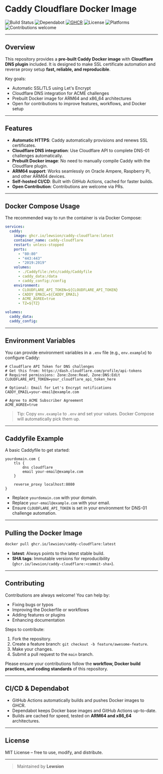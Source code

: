 # Caddy Cloudflare Docker Image

![Build Status](https://github.com/Lewsion/caddy-cloudflare/actions/workflows/build-and-push.yml/badge.svg)
![Dependabot](https://img.shields.io/badge/dependabot-enabled-brightgreen?logo=dependabot)
[![GHCR](https://img.shields.io/badge/GHCR-caddy--cloudflare-blue?logo=github)](https://ghcr.io/lewsion/caddy-cloudflare)
![License](https://img.shields.io/github/license/Lewsion/caddy-cloudflare?logo=open-source-initiative)
![Platforms](https://img.shields.io/badge/platforms-amd64%20%7C%20arm64-blue?logo=linux)
![Contributions welcome](https://img.shields.io/badge/contributions-welcome-orange?logo=github)


---

## Overview

This repository provides a **pre-built Caddy Docker image** with **Cloudflare DNS plugin** included. It is designed to make SSL certificate automation and reverse proxy setup **fast, reliable, and reproducible**.

Key goals:

- Automatic SSL/TLS using Let's Encrypt
- Cloudflare DNS integration for ACME challenges
- Prebuilt Docker image for ARM64 and x86_64 architectures
- Open for contributions to improve features, workflows, and Docker setup

---

## Features

- **Automatic HTTPS**: Caddy automatically provisions and renews SSL certificates.
- **Cloudflare DNS integration**: Use Cloudflare API to complete DNS-01 challenges automatically.
- **Prebuilt Docker image**: No need to manually compile Caddy with the Cloudflare plugin.
- **ARM64 support**: Works seamlessly on Oracle Ampere, Raspberry Pi, and other ARM64 devices.
- **Self-hosted CI/CD**: Built with GitHub Actions, cached for faster builds.
- **Open Contribution**: Contributions are welcome via PRs.

---

## Docker Compose Usage

The recommended way to run the container is via Docker Compose:

```yaml
services:
  caddy:
    image: ghcr.io/lewsion/caddy-cloudflare:latest
    container_name: caddy-cloudflare
    restart: unless-stopped
    ports:
      - "80:80"
      - "443:443"
      - "2019:2019"
    volumes:
      - ./Caddyfile:/etc/caddy/Caddyfile
      - caddy_data:/data
      - caddy_config:/config
    environment:
      - CLOUDFLARE_API_TOKEN=${CLOUDFLARE_API_TOKEN}
      - CADDY_EMAIL=${CADDY_EMAIL}
      - ACME_AGREE=true
      - TZ=${TZ}

volumes:
  caddy_data:
  caddy_config:
````

---

## Environment Variables

You can provide environment variables in a `.env` file (e.g., `env.example`) to configure Caddy:

```env
# Cloudflare API Token for DNS challenges
# Get this from: https://dash.cloudflare.com/profile/api-tokens
# Required permissions: Zone:Zone:Read, Zone:DNS:Edit
CLOUDFLARE_API_TOKEN=your_cloudflare_api_token_here

# Optional: Email for Let's Encrypt notifications
CADDY_EMAIL=your-email@example.com

# Agree to ACME Subscriber Agreement
ACME_AGREE=true
```

> Tip: Copy `env.example` to `.env` and set your values. Docker Compose will automatically pick them up.

---

## Caddyfile Example

A basic Caddyfile to get started:

```text
yourdomain.com {
    tls {
        dns cloudflare
        email your-email@example.com
    }

    reverse_proxy localhost:8080
}
```

* Replace `yourdomain.com` with your domain.
* Replace `your-email@example.com` with your email.
* Ensure `CLOUDFLARE_API_TOKEN` is set in your environment for DNS-01 challenge automation.

---

## Pulling the Docker Image

```bash
docker pull ghcr.io/lewsion/caddy-cloudflare:latest
```

* **latest**: Always points to the latest stable build.
* **SHA tags**: Immutable versions for reproducibility (`ghcr.io/lewsion/caddy-cloudflare:<commit-sha>`).

---

## Contributing

Contributions are always welcome! You can help by:

* Fixing bugs or typos
* Improving the Dockerfile or workflows
* Adding features or plugins
* Enhancing documentation

Steps to contribute:

1. Fork the repository.
2. Create a feature branch: `git checkout -b feature/awesome-feature`.
3. Make your changes.
4. Submit a pull request to the `main` branch.

Please ensure your contributions follow the **workflow, Docker build practices, and coding standards** of this repository.

---

## CI/CD & Dependabot

* GitHub Actions automatically builds and pushes Docker images to GHCR.
* Dependabot keeps Docker base images and GitHub Actions up-to-date.
* Builds are cached for speed, tested on **ARM64 and x86\_64** architectures.

---

## License

MIT License – free to use, modify, and distribute.

---

> Maintained by **Lewsion**
